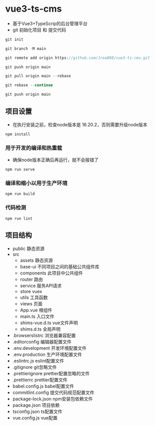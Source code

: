# vue3-ts-cms
* 基于Vue3+TypeScrip的后台管理平台
* git 初始化项目 和 提交代码
```js
git init

git branch -M main

git remote add origin https://github.com/Jrea888/vue3-ts-cms.git

git push origin main

git pull origin main --rebase

git rebase --continue

git push origin main
```

## 项目设置
* 在执行安装之前，检查node版本是 16.20.2，否则需要升级node版本
```
npm install

```
### 用于开发的编译和热重载
* 确保node版本正确后再运行，就不会报错了

```
npm run serve
```

### 编译和缩小以用于生产环境

```
npm run build
```

### 代码检测

```
npm run lint
```

## 项目结构
* public 静态资源
* src
  * assets 静态资源
  * base-ui 不同项目之间的基础公共组件库
  * components 此项目中公共组件
  * router 路由
  * service 服务API请求
  * store vuex
  * utils 工具函数
  * views 页面
  * App.vue 根组件
  * main.ts 入口文件
  * shims-vue.d.ts vue文件声明
  * shims.d.ts 全局声明
* .browserslistrc 浏览器兼容配置
* .editorconfig 编辑器配置文件
* .env.development 开发环境配置文件
* .env.production 生产环境配置文件
* .eslintrc.js eslint配置文件
* .gitignore git忽略文件
* .prettierignore prettier配置忽略的文件
* .prettierrc prettier配置文件
* babel.config.js babel配置文件
* commitlint.config 提交代码规范配置文件
* package-lock.json npm安装包依赖文件
* package.json 项目依赖
* tsconfig.json ts配置文件
* vue.config.js vue配置
